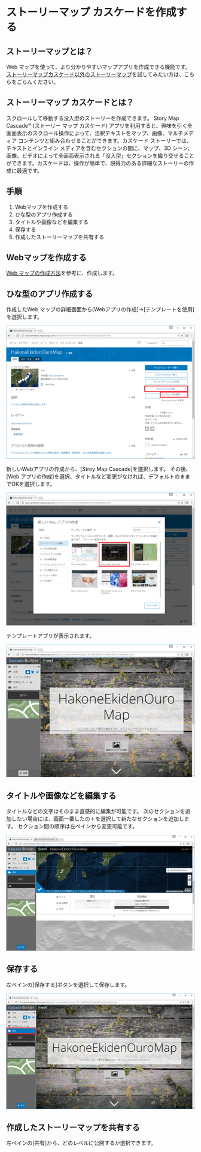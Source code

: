 # ストーリーマップ カスケードを作成する

## ストーリーマップとは？
Web マップを使って、より分かりやすいマップアプリを作成できる機能です。
[ストーリーマップカスケード以外のストーリーマップ](https://www.esrij.com/cgi-bin/wp/wp-content/uploads/documents/StoryMap_Guide.pdf)を試してみたい方は、こちらをごらんください。

## ストーリーマップ カスケードとは？

スクロールして移動する没入型のストーリーを作成できます。
Story Map Cascade℠ (ストーリー マップ カスケード) アプリを利用すると、興味を引く全画面表示のスクロール操作によって、注釈テキストをマップ、画像、マルチメディア コンテンツと組み合わせることができます。カスケード ストーリーでは、テキストとインライン メディアを含むセクションの間に、マップ、3D シーン、画像、ビデオによって全画面表示される「没入型」セクションを織り交ぜることができます。カスケードは、操作が簡単で、説得力のある詳細なストーリーの作成に最適です。

## 手順

1. Webマップを作成する
1. ひな型のアプリ作成する
1. タイトルや画像などを編集する
1. 保存する
1. 作成したストーリーマップを共有する

## Webマップを作成する
[Web マップの作成方法](http://esrijapan.github.io/arcgis-dev-resources/create-webmap/)を参考に、作成します。

## ひな型のアプリ作成する
作成したWeb マップの詳細画面から[Webアプリの作成]→[テンプレートを使用]を選択します。

![img](img/1.png)

新しいWebアプリの作成から、[Stroy Map Cascade]を選択します。
その後、[Web アプリの作成]を選択、タイトルなど変更がなければ、デフォルトのままでOKを選択します。

![img](img/2.png)

テンプレートアプリが表示されます。

![img](img/3.png)


## タイトルや画像などを編集する
タイトルなどの文字はそのまま直感的に編集が可能です。
次のセクションを追加したい場合には、画面一番したの＋を選択して新たなセクションを追加します。
セクション間の順序は左ペインから変更可能です。

![img](img/4.png)


## 保存する
左ペインの[保存する]ボタンを選択して保存します。

![img](img/5.png)

## 作成したストーリーマップを共有する
左ペインの[共有]から、どのレベルに公開するか選択できます。


